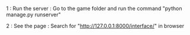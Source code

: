 1 : Run the server : Go to the game folder and run the command "python manage.py runserver"

2 : See the page : Search for "http://127.0.0.1:8000/interface/" in browser 
